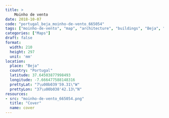 ```yaml
---
title: > 
    Moinho de vento
date: 2018-10-07
code: "portugal_beja_moinho-de-vento_665054"
tags: ["moinho-de-vento", "map", "architecture", "buildings", "Beja", "Portugal"]
categories: ["Maps"]
draft: false
format:
  width: 210
  height: 297
  unit: 'mm'
location:
  place: "Beja"
  country: "Portugal"
  latitude: 37.64503877998493
  longitude: -7.666477588148316
  prettyLat: "7\u00b039'59.31\"W"
  prettyLon: "37\u00b038'42.13\"N"
resources:
- src: "moinho-de-vento_665054.png"
  title: "Cover"
  name: cover
---
```


